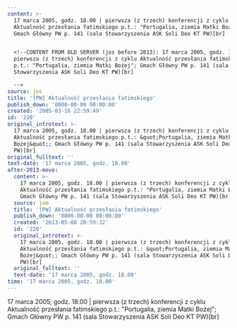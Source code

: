 ```yaml
---
content: >-
  17 marca 2005, godz. 18.00 | pierwsza (z trzech) konferencji z cyklu
  Aktualność przesłania fatimskiego p.t.: "Portugalia, ziemia Matki Bożej";
  Gmach Główny PW p. 141 (sala Stowarzyszenia ASK Soli Deo KT PW)[br]


  <!--CONTENT FROM OLD SERVER (jos before 2013): 17 marca 2005, godz. 18.00 |
  pierwsza (z trzech) konferencji z cyklu Aktualność przesłania fatimskiego
  p.t.: "Portugalia, ziemia Matki Bożej"; Gmach Główny PW p. 141 (sala
  Stowarzyszenia ASK Soli Deo KT PW)[br]

  -->
source: jos
title: '[PW] Aktualność przesłania fatimskiego'
publish_down: '0000-00-00 00:00:00'
created: '2005-03-16 22:59:49'
id: '220'
original_introtext: >-
  17 marca 2005, godz. 18.00 | pierwsza (z trzech) konferencji z cyklu
  Aktualność przesłania fatimskiego p.t.: &quot;Portugalia, ziemia Matki
  Bożej&quot;; Gmach Główny PW p. 141 (sala Stowarzyszenia ASK Soli Deo KT
  PW)[br]
original_fulltext: ''
text-date: '17 marca 2005, godz. 18.00'
after-2013-move:
  content: >-
    17 marca 2005, godz. 18.00 | pierwsza (z trzech) konferencji z cyklu
    Aktualność przesłania fatimskiego p.t.: "Portugalia, ziemia Matki Bożej";
    Gmach Główny PW p. 141 (sala Stowarzyszenia ASK Soli Deo KT PW)[br]
  source: jom
  title: '[PW] Aktualność przesłania fatimskiego'
  publish_down: '0000-00-00 00:00:00'
  created: '2013-05-08 20:59:32'
  id: '220'
  original_introtext: >-
    17 marca 2005, godz. 18.00 | pierwsza (z trzech) konferencji z cyklu
    Aktualność przesłania fatimskiego p.t.: &quot;Portugalia, ziemia Matki
    Bożej&quot;; Gmach Główny PW p. 141 (sala Stowarzyszenia ASK Soli Deo KT
    PW)[br]
  original_fulltext: ''
  text-date: '17 marca 2005, godz. 18.00'
time: '17 marca 2005, godz. 18.00'
---
```

17 marca 2005, godz. 18.00 | pierwsza (z trzech) konferencji z cyklu Aktualność przesłania fatimskiego p.t.: "Portugalia, ziemia Matki Bożej"; Gmach Główny PW p. 141 (sala Stowarzyszenia ASK Soli Deo KT PW)[br]

<!--CONTENT FROM OLD SERVER (jos before 2013): 17 marca 2005, godz. 18.00 | pierwsza (z trzech) konferencji z cyklu Aktualność przesłania fatimskiego p.t.: "Portugalia, ziemia Matki Bożej"; Gmach Główny PW p. 141 (sala Stowarzyszenia ASK Soli Deo KT PW)[br]
-->

<!--{{json:{"created_date":"2005-03-16 22:59:49","publish_down":"0000-00-00 00:00:00","id":"220"}}}-->